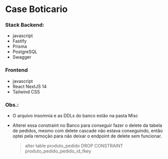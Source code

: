 # Case Boticario

### Stack Backend:
- javascript
- Fastify
- Prisma
- PostgreSQL
- Swagger

### Frontend
- javascript
- React NextJS 14
- Tailwind CSS

### Obs.:
* O arquivo insomnia e as DDLs do banco estão na pasta Misc

* Alterei essa constraint no Banco para conseguir fazer o delete da tabela de pedidos, mesmo com delete cascade  não estava conseguindo, então optei pela remoção para não deixar o endpoint de delete sem funcionar.

    > alter table produto_pedido DROP CONSTRAINT produto_pedido_pedido_id_fkey